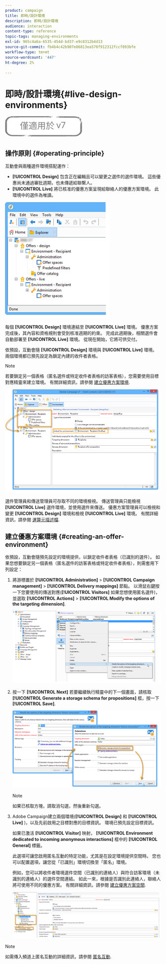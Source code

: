 ```yaml
---
product: campaign
title: 即時/設計環境
description: 即時/設計環境
audience: interaction
content-type: reference
topic-tags: managing-environments
exl-id: 965c4a6a-6535-454d-bd37-e9c8312b4d13
source-git-commit: fb4b4c42b907e86813ea570f912312fccf893bfe
workflow-type: tm+mt
source-wordcount: '447'
ht-degree: 2%

---
```


# 即時/設計環境{#live-design-environments}

![](../../assets/v7-only.svg)

## 操作原則 {#operating-principle}

互動會與兩種選件環境搭配運作：

* **[!UICONTROL Design]** 包含正在編輯且可以變更之選件的選件環境。 這些優惠尚未通過審批週期，也未傳遞給聯繫人。
* **[!UICONTROL Live]** 將已核准的優惠方案呈現給聯絡人的優惠方案環境。 此環境中的選件為唯讀。

![](assets/offer_environments_overview_001.png)

每個 **[!UICONTROL Design]** 環境連結至 **[!UICONTROL Live]** 環境。 優惠方案完成後，其內容和資格規則會受到核准週期的約束。 完成此週期後，相關選件會自動部署至 **[!UICONTROL Live]** 環境。 從現在開始，它將可供交付。

依預設，互動會隨 **[!UICONTROL Design]** 環境與 **[!UICONTROL Live]** 環境。 兩個環境都已預先設定為鎖定內建的收件者表格。

>[!NOTE]
>
>若要鎖定另一個表格（匿名選件或特定收件者表格的訪客表格），您需要使用目標對應精靈來建立環境。 有關詳細資訊，請參閱 [建立優惠方案環境](#creating-an-offer-environment).

![](assets/offer_environments_overview_002.png)

選件管理員和傳送管理員可存取不同的環境檢視。 傳送管理員只能檢視 **[!UICONTROL Live]** 選件環境，並使用選件來傳送。 優惠方案管理員可以檢視和變更 **[!UICONTROL Design]** 環境和檢視 **[!UICONTROL Live]** 環境。 有關詳細資訊，請參閱 [運算元描述檔](../../interaction/using/operator-profiles.md).

## 建立優惠方案環境 {#creating-an-offer-environment}

依預設，互動會隨預先設定的環境提供，以鎖定收件者表格（已識別的選件）。 如果您想要鎖定另一個表格（匿名選件的訪客表格或特定收件者表格），則需套用下列設定：

1. 將游標置於 **[!UICONTROL Administration]** > **[!UICONTROL Campaign management]** > **[!UICONTROL Delivery mappings]** 節點。 以滑鼠右鍵按一下您要使用的傳送對應(**[!UICONTROL Visitors]** 如果您想使用匿名選件)，並選取 **[!UICONTROL Actions]** > **[!UICONTROL Modify the options of the targeting dimension]**.

   ![](assets/offer_env_anonymous_001.png)

1. 按一下 **[!UICONTROL Next]** 若要繼續執行精靈中的下一個畫面，請核取 **[!UICONTROL Generate a storage schema for propositions]** 框，按一下 **[!UICONTROL Save]**.

   ![](assets/offer_env_anonymous_002.png)

   >[!NOTE]
   >
   >如果已核取方塊，請取消勾選，然後重新勾選。

1. Adobe Campaign建立兩個環境(**[!UICONTROL Design]** 和 **[!UICONTROL Live]** )，以及先前啟用之目標對應的目標資訊。 環境已預先設定目標資訊。

   如果已激活 **[!UICONTROL Visitor]** 映射， **[!UICONTROL Environment dedicated to incoming anonymous interactions]** 框中的 **[!UICONTROL General]** 標籤。

   此選項可讓您啟用匿名互動的特定功能，尤其是在設定環境提供空間時。 您也可以配置選項，讓您從「已識別」環境切換至「匿名」環境。

   例如，您可以將收件者環境選件空間（已識別的連絡人）與符合訪客環境（未識別的連絡人）的選件空間連結。 如此一來，根據是否識別此連絡人，聯絡人將可使用不同的優惠方案。 有關詳細資訊，請參閱 [建立優惠方案空間](../../interaction/using/creating-offer-spaces.md).

   ![](assets/offer_env_anonymous_003.png)

>[!NOTE]
>
>如需傳入頻道上匿名互動的詳細資訊，請參閱 [匿名互動](../../interaction/using/anonymous-interactions.md).
